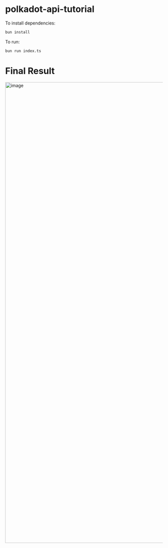 # polkadot-api-tutorial

To install dependencies:

```bash
bun install
```

To run:

```bash
bun run index.ts
```
# Final Result
<img width="1824" height="1476" alt="image" src="https://github.com/user-attachments/assets/794e5eb7-68d1-4414-b341-e5829e5de680" />

